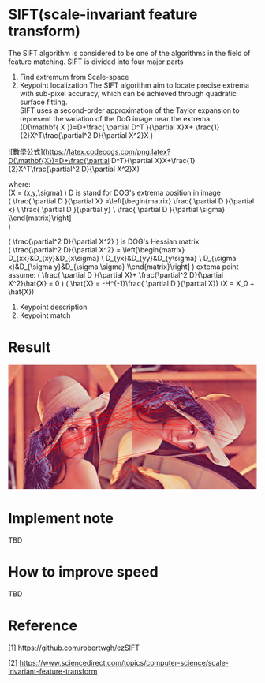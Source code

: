 
# SIFT(scale-invariant feature transform)   
The SIFT algorithm is considered to be one of the algorithms in the field of feature matching.
SIFT is divided into four major parts  
1. Find extremum  from Scale-space  
2. Keypoint localization
   The SIFT algorithm aim to locate precise extrema with sub-pixel accuracy, which can be achieved through quadratic surface fitting.  
SIFT uses a second-order approximation of the Taylor expansion to represent the variation of the DoG image near the extrema:  
\(D(\mathbf{ X })=D+\frac{ \partial D^T }{\partial X}X+ \frac{1}{2}X^T\frac{\partial^2 D}{\partial X^2}X \)

![數學公式](https://latex.codecogs.com/png.latex?D(\mathbf{X})=D+\frac{\partial D^T}{\partial X}X+\frac{1}{2}X^T\frac{\partial^2 D}{\partial X^2}X)


where:  
\(X = (x,y,\sigma) \) 
D is stand for DOG's extrema position in image    
\(
\frac{ \partial D }{\partial X} =\left[\begin{matrix}  \frac{       \partial D }{\partial x} \\ \frac{ \partial D }{\partial y} \\ \frac{    \partial D }{\partial \sigma} \\\end{matrix}\right]  
\)

 \( \frac{\partial^2 D}{\partial X^2} \) is DOG's Hessian matrix  
 \(
        \frac{\partial^2 D}{\partial X^2} = \left[\begin{matrix}        D_{xx}&D_{xy}&D_{x\sigma} \\ D_{yx}&D_{yy}&D_{y\sigma} \\ D_{\sigma      x}&D_{\sigma y}&D_{\sigma \sigma} \\\end{matrix}\right]
\)
extema point assume:
\( \frac{ \partial D }{\partial X}+ \frac{\partial^2 D}{\partial X^2}\hat{X} = 0
\)
\( \hat{X} = -H^{-1}\frac{ \partial D }{\partial X}\)
\(X = X_0 + \hat{X}\)

1. Keypoint description  
2. Keypoint match


# Result  
![](https://github.com/jasonchenwork/ImageProcessing/blob/main/10reorganisation/img/sifttest3.bmp)
  
	
# 	Implement note  
TBD



# How to improve speed  
TBD






# Reference  
[1] https://github.com/robertwgh/ezSIFT

[2] https://www.sciencedirect.com/topics/computer-science/scale-invariant-feature-transform
